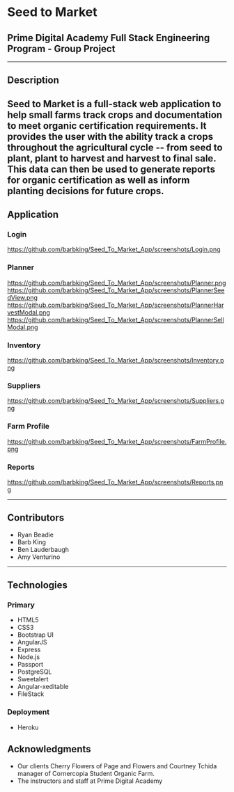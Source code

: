 # Seed to Market
## Prime Digital Academy Full Stack Engineering Program - Group Project
--------------------------------------------------------------------------------
## Description
Seed to Market is a full-stack web application to help small farms track crops and documentation to meet organic certification requirements.  It provides the user with the ability track a crops throughout the agricultural cycle -- from seed to plant, plant to harvest and harvest to final sale.  This data can then be used to generate reports for organic certification as well as inform planting decisions for future crops.
--------------------------------------------------------------------------------
## Application
### Login
https://github.com/barbking/Seed_To_Market_App/screenshots/Login.png
### Planner
https://github.com/barbking/Seed_To_Market_App/screenshots/Planner.png
https://github.com/barbking/Seed_To_Market_App/screenshots/PlannerSeedView.png
https://github.com/barbking/Seed_To_Market_App/screenshots/PlannerHarvestModal.png
https://github.com/barbking/Seed_To_Market_App/screenshots/PlannerSellModal.png
### Inventory
https://github.com/barbking/Seed_To_Market_App/screenshots/Inventory.png
### Suppliers
https://github.com/barbking/Seed_To_Market_App/screenshots/Suppliers.png
### Farm Profile
https://github.com/barbking/Seed_To_Market_App/screenshots/FarmProfile.png
### Reports
https://github.com/barbking/Seed_To_Market_App/screenshots/Reports.png

--------------------------------------------------------------------------------
## Contributors
* Ryan Beadie
* Barb King
* Ben Lauderbaugh
* Amy Venturino
--------------------------------------------------------------------------------
## Technologies
### Primary
* HTML5
* CSS3
* Bootstrap UI
* AngularJS
* Express
* Node.js
* Passport
* PostgreSQL
* Sweetalert
* Angular-xeditable
* FileStack
### Deployment
* Heroku

## Acknowledgments
* Our clients Cherry Flowers of Page and Flowers and Courtney Tchida manager of Cornercopia Student Organic Farm.
* The instructors and staff at Prime Digital Academy

